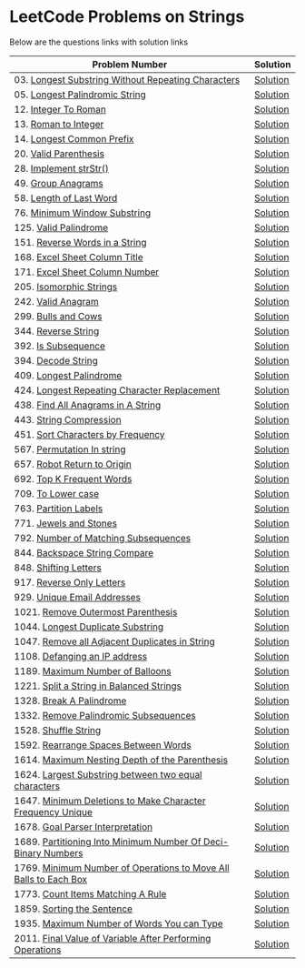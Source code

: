 # LeetCode Problems on Strings
Below are the questions links with solution links


|Problem Number|Solution|
|--------------|--------|
|03. [Longest Substring Without Repeating Characters](https://leetcode.com/problems/longest-substring-without-repeating-characters)|[Solution](https://github.com/HarshOza36/LeetCode_Problems/blob/main/String/P03%20-%20longestSubstrngWithoutRepeatingChars.py)|
|05. [Longest Palindromic String](https://leetcode.com/problems/longest-palindromic-substring)|[Solution](https://github.com/HarshOza36/LeetCode_Problems/blob/main/String/P05%20-%20longestPalindromicString.py)|
|12. [Integer To Roman](https://leetcode.com/problems/integer-to-roman)|[Solution](https://github.com/HarshOza36/LeetCode_Problems/blob/main/String/P12%20-%20intergerToRoman.py)|
|13. [Roman to Integer](https://leetcode.com/problems/roman-to-integer)|[Solution](https://github.com/HarshOza36/LeetCode_Problems/blob/main/String/P13%20-%20romanToInteger.py)|
|14. [Longest Common Prefix](https://leetcode.com/problems/longest-common-prefix/)|[Solution]()|
|20. [Valid Parenthesis](https://leetcode.com/problems/valid-parentheses)|[Solution](https://github.com/HarshOza36/LeetCode_Problems/blob/main/String/P20%20-%20validParenthesis.py)|
|28. [Implement strStr()](https://leetcode.com/problems/implement-strstr)|[Solution](https://github.com/HarshOza36/LeetCode_Problems/blob/main/String/P28%20-%20implementstrStr().py)|
|49. [Group Anagrams](https://leetcode.com/problems/group-anagrams/)|[Solution](https://github.com/HarshOza36/LeetCode_Problems/blob/main/String/P49%20-%20groupAnagrams.py)|
|58. [Length of Last Word](https://leetcode.com/problems/length-of-last-word)|[Solution](https://github.com/HarshOza36/LeetCode_Problems/blob/main/String/P58%20-%20lengthofLastWord.py)|
|76. [Minimum Window Substring](https://leetcode.com/problems/minimum-window-substring/)|[Solution](https://github.com/HarshOza36/LeetCode_Problems/blob/main/String/P76%20-%20minimumWindowSubstring.py)|
|125. [Valid Palindrome](https://leetcode.com/problems/valid-palindrome)|[Solution](https://github.com/HarshOza36/LeetCode_Problems/blob/main/String/P125%20-%20validPalindrome.py)|
|151. [Reverse Words in a String](https://leetcode.com/problems/reverse-words-in-a-string/)|[Solution](https://github.com/HarshOza36/LeetCode_Problems/blob/main/String/P151%20-%20reverseWordsInString.py)|
|168. [Excel Sheet Column Title](https://leetcode.com/problems/excel-sheet-column-title)|[Solution](https://github.com/HarshOza36/LeetCode_Problems/blob/main/String/P168%20-%20excelSheetColumnTitle.py)|
|171. [Excel Sheet Column Number](https://leetcode.com/problems/excel-sheet-column-number)|[Solution](https://github.com/HarshOza36/LeetCode_Problems/blob/main/String/P171%20-%20excelSheetColumnNumber.py)|
|205. [Isomorphic Strings](https://leetcode.com/problems/isomorphic-strings)|[Solution](https://github.com/HarshOza36/LeetCode_Problems/blob/main/String/P205%20-%20isomorphicString.py)|
|242. [Valid Anagram](https://leetcode.com/problems/valid-anagram/)|[Solution](https://github.com/HarshOza36/LeetCode_Problems/blob/main/String/P242%20-%20validAnagram.py)|
|299. [Bulls and Cows](https://leetcode.com/problems/bulls-and-cows/)|[Solution](https://github.com/HarshOza36/LeetCode_Problems/blob/main/String/P299%20-%20bullsAndCows.py)|
|344. [Reverse String](https://leetcode.com/problems/reverse-string)|[Solution](https://github.com/HarshOza36/LeetCode_Problems/blob/main/String/P344%20-%20reverseString.py)|
|392. [Is Subsequence](https://leetcode.com/problems/is-subsequence)|[Solution](https://github.com/HarshOza36/LeetCode_Problems/blob/main/String/P392%20-%20isSubsequence.py)|
|394. [Decode String](https://leetcode.com/problems/decode-string/)|[Solution](https://github.com/HarshOza36/LeetCode_Problems/blob/main/String/P394%20-%20decodeString.py)|
|409. [Longest Palindrome](https://leetcode.com/problems/longest-palindrome/)|[Solution](https://github.com/HarshOza36/LeetCode_Problems/blob/main/String/P409%20-%20longestPalindrome.py)|
|424. [Longest Repeating Character Replacement](https://leetcode.com/problems/longest-repeating-character-replacement/)|[Solution](https://github.com/HarshOza36/LeetCode_Problems/blob/main/String/P424%20-%20longestRepeatingCharacterReplacement.py)|
|438. [Find All Anagrams in A String](https://leetcode.com/problems/find-all-anagrams-in-a-string/)|[Solution](https://github.com/HarshOza36/LeetCode_Problems/blob/main/String/P438%20-%20findAllAnagramsInAString.py)|
|443. [String Compression](https://leetcode.com/problems/string-compression/)|[Solution](https://github.com/HarshOza36/LeetCode_Problems/blob/main/String/P443%20-%20stringCompression.py)|
|451. [Sort Characters by Frequency](https://leetcode.com/problems/sort-characters-by-frequency/)|[Solution](https://github.com/HarshOza36/LeetCode_Problems/blob/main/String/P451%20-%20sortCharactersByFrequency.py)|
|567. [Permutation In string](https://leetcode.com/problems/permutation-in-string)|[Solution](https://github.com/HarshOza36/LeetCode_Problems/blob/main/String/P567%20-%20permutationInString.py)|
|657. [Robot Return to Origin](https://leetcode.com/problems/robot-return-to-origin/)|[Solution](https://github.com/HarshOza36/LeetCode_Problems/blob/main/String/P657%20-%20robotReturnToOrigin.py)|
|692. [Top K Frequent Words](https://leetcode.com/problems/top-k-frequent-words/)|[Solution](https://github.com/HarshOza36/LeetCode_Problems/blob/main/String/P692%20-%20topKFrequentWords.py)|
|709. [To Lower case](https://leetcode.com/problems/to-lower-case)|[Solution](https://github.com/HarshOza36/LeetCode_Problems/blob/main/String/P709%20-%20toLowerCase.py)|
|763. [Partition Labels](https://leetcode.com/problems/partition-labels/)|[Solution](https://github.com/HarshOza36/LeetCode_Problems/blob/main/String/P763%20-%20partitionLabels.py)|
|771. [Jewels and Stones](https://leetcode.com/problems/jewels-and-stones)|[Solution](https://github.com/HarshOza36/LeetCode_Problems/blob/main/String/P771%20-%20jewelsAndStones.py)|
|792. [Number of Matching Subsequences](https://leetcode.com/problems/number-of-matching-subsequences)|[Solution]()|
|844. [Backspace String Compare](https://leetcode.com/problems/backspace-string-compare)|[Solution](https://github.com/HarshOza36/LeetCode_Problems/blob/main/String/P844%20-%20backspaceStringCompare.py)|
|848. [Shifting Letters](https://leetcode.com/problems/shifting-letters/)|[Solution](https://github.com/HarshOza36/LeetCode_Problems/blob/main/String/P848%20-%20shiftingLetters.py)|
|917. [Reverse Only Letters](https://leetcode.com/problems/reverse-only-letters)|[Solution](https://github.com/HarshOza36/LeetCode_Problems/blob/main/String/P917%20-%20reverseOnlyLetters.py)|
|929. [Unique Email Addresses](https://leetcode.com/problems/unique-email-addresses/)|[Solution](https://github.com/HarshOza36/LeetCode_Problems/blob/main/String/P929%20-%20uniqueEmailAddresses.py)|
|1021. [Remove Outermost Parenthesis](https://leetcode.com/problems/remove-outermost-parentheses)|[Solution](https://github.com/HarshOza36/LeetCode_Problems/blob/main/String/P1021%20-%20removeOutermostParentheses.py)|
|1044. [Longest Duplicate Substring](https://leetcode.com/problems/longest-duplicate-substring/)|[Solution](https://github.com/HarshOza36/LeetCode_Problems/blob/main/String/P1044%20-%20longestDuplicateSubstring.py)|
|1047. [Remove all Adjacent Duplicates in String](https://leetcode.com/problems/remove-all-adjacent-duplicates-in-string)|[Solution](https://github.com/HarshOza36/LeetCode_Problems/blob/main/String/P1047%20-%20RemoveAllAdjacentDuplicatesInAString.py)|
|1108. [Defanging an IP address](https://leetcode.com/problems/defanging-an-ip-address)|[Solution](https://github.com/HarshOza36/LeetCode_Problems/blob/main/String/P1108%20-%20Defanging%20an%20IP%20address.py)|
|1189. [Maximum Number of Balloons](https://leetcode.com/problems/maximum-number-of-balloons)|[Solution](https://github.com/HarshOza36/LeetCode_Problems/blob/main/String/P1189%20-%20maximumNumberofBalloons.py)|
|1221. [Split a String in Balanced Strings](https://leetcode.com/problems/split-a-string-in-balanced-strings/)|[Solution](https://github.com/HarshOza36/LeetCode_Problems/blob/main/String/P1221%20-%20splitAStringInBalancedStrings.py)|
|1328. [Break A Palindrome](https://leetcode.com/problems/break-a-palindrome/)|[Solution](https://github.com/HarshOza36/LeetCode_Problems/blob/main/String/P1328%20-%20breakPalindrome.py)|
|1332. [Remove Palindromic Subsequences](https://leetcode.com/problems/remove-palindromic-subsequences/)|[Solution](https://github.com/HarshOza36/LeetCode_Problems/blob/main/String/P1332%20-%20removePalindromicSubsequence.py)|
|1528. [Shuffle String](https://leetcode.com/problems/shuffle-string)|[Solution](https://github.com/HarshOza36/LeetCode_Problems/blob/main/String/P1528%20-%20Shuffle%20String.py)|
|1592. [Rearrange Spaces Between Words](https://leetcode.com/problems/rearrange-spaces-between-words/)|[Solution](https://github.com/HarshOza36/LeetCode_Problems/blob/main/String/P1592%20-%20rearrangeSpacesBetweenWords.py)|
|1614. [Maximum Nesting Depth of the Parenthesis](https://leetcode.com/problems/maximum-nesting-depth-of-the-parentheses)|[Solution](https://github.com/HarshOza36/LeetCode_Problems/blob/main/String/P1614%20-%20maximumNestingDepthOfTheParentheses.py)|
|1624. [Largest Substring between two equal characters](https://leetcode.com/problems/largest-substring-between-two-equal-characters)|[Solution](https://github.com/HarshOza36/LeetCode_Problems/blob/main/String/P1624%20-%20largestSubstringBetweenTwoEqualCharacters.py)|
|1647. [Minimum Deletions to Make Character Frequency Unique](https://leetcode.com/problems/minimum-deletions-to-make-character-frequencies-unique/)|[Solution](https://github.com/HarshOza36/LeetCode_Problems/blob/main/String/P1647%20-%20minimumDeletionsToMakeCharacterFrequenciesUnique.py)|
|1678. [Goal Parser Interpretation](https://leetcode.com/problems/goal-parser-interpretation)|[Solution](https://github.com/HarshOza36/LeetCode_Problems/blob/main/String/P1678%20-%20goalParserInterpretation.py)|
|1689. [Partitioning Into Minimum Number Of Deci-Binary Numbers](https://leetcode.com/problems/partitioning-into-minimum-number-of-deci-binary-numbers/)|[Solution](https://github.com/HarshOza36/LeetCode_Problems/blob/main/String/P1689%20-%20partitioningIntoMinimumNumberOfDeciBinaryNo.py)|
|1769. [ Minimum Number of Operations to Move All Balls to Each Box](https://leetcode.com/problems/minimum-number-of-operations-to-move-all-balls-to-each-box/)|[Solution](https://github.com/HarshOza36/LeetCode_Problems/blob/main/String/P1769%20-%20minimumNumberofOperationstoMoveAllBallstoEachBox.py)|
|1773. [Count Items Matching A Rule](https://leetcode.com/problems/count-items-matching-a-rule)|[Solution](https://github.com/HarshOza36/LeetCode_Problems/blob/main/String/P1773%20-%20countItemsMatchingARule.py)|
|1859. [Sorting the Sentence](https://leetcode.com/problems/sorting-the-sentence/)|[Solution](https://github.com/HarshOza36/LeetCode_Problems/blob/main/String/P1859%20-%20sortingTheSentence.py)|
|1935. [Maximum Number of Words You can Type](https://leetcode.com/problems/maximum-number-of-words-you-can-type)|[Solution](https://github.com/HarshOza36/LeetCode_Problems/blob/main/String/P1935%20-%20maxNumberofWordsyouCanType.py)|
|2011. [Final Value of Variable After Performing Operations](https://leetcode.com/problems/final-value-of-variable-after-performing-operations/)|[Solution](https://github.com/HarshOza36/LeetCode_Problems/blob/main/String/P2011%20-%20finalValueofVariableAfterPerformingOperations.py)|
